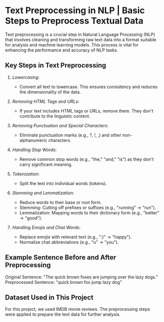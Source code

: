 # Text Preprocessing in NLP | Basic Steps to Preprocess Textual Data

Text preprocessing is a crucial step in Natural Language Processing (NLP) that involves cleaning and transforming raw text data into a format suitable for analysis and machine learning models. This process is vital for enhancing the performance and accuracy of NLP tasks.

## Key Steps in Text Preprocessing

1. *Lowercasing*:
   - Convert all text to lowercase. This ensures consistency and reduces the dimensionality of the data.

2. *Removing HTML Tags and URLs*:
   - If your text includes HTML tags or URLs, remove them. They don't contribute to the linguistic content.

3. *Removing Punctuation and Special Characters*:
   - Eliminate punctuation marks (e.g., ?, !, ,) and other non-alphanumeric characters.

4. *Handling Stop Words*:
   - Remove common stop words (e.g., "the," "and," "is") as they don't carry significant meaning.

5. *Tokenization*:
   - Split the text into individual words (tokens).

6. *Stemming and Lemmatization*:
   - Reduce words to their base or root form.
   - Stemming: Cutting off prefixes or suffixes (e.g., "running" → "run").
   - Lemmatization: Mapping words to their dictionary form (e.g., "better" → "good").

7. *Handling Emojis and Chat Words*:
   - Replace emojis with relevant text (e.g., ":)" → "happy").
   - Normalize chat abbreviations (e.g., "u" → "you").

## Example Sentence Before and After Preprocessing

Original Sentence: "The quick brown foxes are jumping over the lazy dogs."
Preprocessed Sentence: "quick brown fox jump lazy dog"

## Dataset Used in This Project

For this project, we used IMDB movie reviews. The preprocessing steps were applied to prepare the text data for further analysis.


